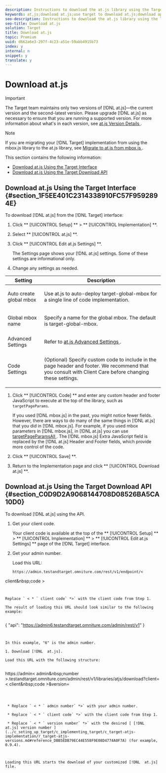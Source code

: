```yaml
---
description: Instructions to download the at.js library using the Target interface or the Download API.
keywords: at,js;download at.js;use target to download at.js;download api
seo-description: Instructions to download the at.js library using the Target interface or the Download API.
seo-title: Download at.js
solution: Target
title: Download at.js
topic: Premium
uuid: d662a6e3-297f-4c23-a51e-59abb4915b73
index: y
internal: n
snippet: y
translate: y
---
```


# Download at.js


>[!IMPORTANT]
>
>The Target team maintains only two versions of [!DNL  at.js]—the current version and the second-latest version. Please upgrade [!DNL  at.js] as necessary to ensure that you are running a supported version. For more information about what's in each version, see [ at.js Version Details ](../c_seting_up_target/c_implementing_target/c_target-atjs-implementation/r_target-atjs-versions.md#reference_DBB5EDB79EC44E558F9E08D4774A0F7A). 




>[!NOTE]
>
>If you are migrating your [!DNL  Target] implementation from using the mbox.js library to the at.js library, see [ Migrate to at.js from mbox.js ](../c_seting_up_target/c_implementing_target/c_target-atjs-implementation/t_target-migrate-atjs.md#task_DE55DCE9AC2F49728395665DE1B1E6EA). 



This section contains the following information: 


* [ Download at.js Using the Target Interface ](../c_seting_up_target/c_implementing_target/c_target-atjs-implementation/c_target-configure-atjs.md#section_1F5EE401C2314338910FC57F9592894E)
* [ Download at.js Using the Target Download API ](../c_seting_up_target/c_implementing_target/c_target-atjs-implementation/c_target-configure-atjs.md#section_C0D9D2A9068144708D08526BA5CA10D0)


## Download at.js Using the Target Interface {#section_1F5EE401C2314338910FC57F9592894E}

To download [!DNL  at.js] from the [!DNL  Target] interface: 


1. Click ** [!UICONTROL  Setup] ** > ** [!UICONTROL  Implementation] **. 

1. Select ** [!UICONTROL  at.js] **. 

1. Click ** [!UICONTROL  Edit at.js Settings] **. 

   The Settings page shows your [!DNL  at.js] settings. Some of these settings are informational only. 

1. Change any settings as needed. 



<table id="table_03B0D41E2A574BB98B28A8D845BE3CDB"> 
 <thead> 
  <tr> 
   <th colname="col1" class="entry"> Setting </th> 
   <th colname="col2" class="entry"> Description </th> 
  </tr> 
 </thead>
 <tbody> 
  <tr> 
   <td colname="col1"> Auto create global mbox </td> 
   <td colname="col2"> <p>Use <span class="filepath"> at.js </span> to auto-deploy target-global-mbox for a single line of code implementation. </p> </td> 
  </tr> 
  <tr> 
   <td colname="col1"> Global mbox name </td> 
   <td colname="col2"> <p>Specify a name for the global mbox. The default is target-global-mbox. </p> </td> 
  </tr> 
  <tr> 
   <td colname="col1"> Advanced Settings </td> 
   <td colname="col2"> <p>Refer to <a href="../c_seting_up_target/c_implementing_target/c_target-atjs-implementation/c_target-atjs-advanced-settings.md#concept_2FA0456607D04F82B0539C5BF5309812" format="dita" scope="local"> at.js Advanced Settings </a>. </p> </td> 
  </tr> 
  <tr> 
   <td colname="col1"> Code Settings </td> 
   <td colname="col2"> <p>(Optional) Specify custom code to include in the page header and footer. We recommend that you consult with Client Care before changing these settings. </p> </td> 
  </tr> 
 </tbody> 
</table>


1. Click ** [!UICONTROL  Code] ** and enter any custom header and footer JavaScript to execute at the top of the library, such as ` targetPageParams`. 

   If you used [!DNL  mbox.js] in the past, you might notice fewer fields. However, there are ways to do many of the same things in [!DNL  at.js] that you did in [!DNL  mbox.js]. For example, if you used mbox parameters in [!DNL  mbox.js], in [!DNL  at.js] you can use [ targetPageParamsAll ](../c_seting_up_target/c_implementing_target/c_target-atjs-implementation/cmp_at.js_Functions.md#reference_97E77FCDD793403685ECCA5A44305F93). The [!DNL  mbox.js] Extra JavaScript field is replaced by the [!DNL  at.js] Header and Footer fields, which provide more control of the code. 

1. Click ** [!UICONTROL  Save] **. 

1. Return to the Implementation page and click ** [!UICONTROL  Download at.js] **. 



## Download at.js Using the Target Download API {#section_C0D9D2A9068144708D08526BA5CA10D0}

To download [!DNL  at.js] using the API. 


1. Get your client code. 

   Your client code is available at the top of the ** [!UICONTROL  Setup] ** > ** [!UICONTROL  Implementation] ** > ** [!UICONTROL  Edit at.js Settings] ** page of the [!DNL  Target] interface. 

1. Get your admin number. 

   Load this URL: 


   ```
   https://admin.testandtarget.omniture.com/rest/v1/endpoint/< 
<span class="varname"> client&amp;nbsp;code </span>>
   ```


   Replace ` < * ` client code` *>` with the client code from Step 1. 

   The result of loading this URL should look similar to the following example: 


   ```
   { 
     "api": "https://admin6.testandtarget.omniture.com/admin/rest/v1" 
   }
   ```


   In this example, "6" is the admin number. 

1. Download [!DNL  at.js]. 

   Load this URL with the following structure: 


   ```
   https://admin< 
<span class="varname"> admin&amp;nbsp;number </span>>.testandtarget.omniture.com/admin/rest/v1/libraries/atjs/download?client=< 
<span class="varname"> client&amp;nbsp;code </span>>&amp;version=<version number>
   ```



    * Replace ` < * ` admin number` *>` with your admin number. 

    * Replace ` < * ` client code` *>` with the client code from Step 1. 

    * Replace ` < * ` version number` *>` with the desired [ [!DNL  at.js] version number ](../c_seting_up_target/c_implementing_target/c_target-atjs-implementation/r_target-atjs-versions.md#reference_DBB5EDB79EC44E558F9E08D4774A0F7A) (for example, 0.9.4). 



   Loading this URL starts the download of your customized [!DNL  at.js] file. 


